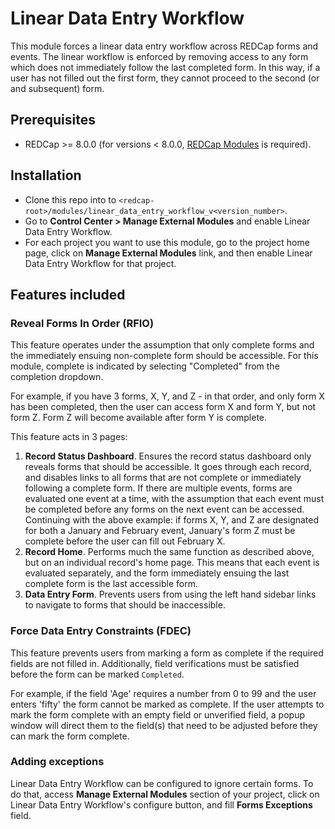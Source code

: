 # Linear Data Entry Workflow

This module forces a linear data entry workflow across REDCap forms and events. The linear workflow is enforced by removing access to any form which does not immediately follow the last completed form. In this way, if a user has not filled out the first form, they cannot proceed to the second (or and subsequent) form.


## Prerequisites
- REDCap >= 8.0.0 (for versions < 8.0.0, [REDCap Modules](https://github.com/vanderbilt/redcap-external-modules) is required).


## Installation
- Clone this repo into to `<redcap-root>/modules/linear_data_entry_workflow_v<version_number>`.
- Go to **Control Center > Manage External Modules** and enable Linear Data Entry Workflow.
- For each project you want to use this module, go to the project home page, click on **Manage External Modules** link, and then enable Linear Data Entry Workflow for that project.


## Features included

### Reveal Forms In Order (RFIO)

This feature operates under the assumption that only complete forms and the immediately ensuing non-complete form should be accessible. For this module, complete is indicated by selecting "Completed" from the completion dropdown.

For example, if you have 3 forms, X, Y, and Z - in that order, and only form X has been completed, then the user can access form X and form Y, but not form Z. Form Z will become available after form Y is complete.

This feature acts in 3 pages:

1. **Record Status Dashboard**. Ensures the record status dashboard only reveals forms that should be accessible. It goes through each record, and disables links to all forms that are not complete or immediately following a complete form. If there are multiple events, forms are evaluated one event at a time, with the assumption that each event must be completed before any forms on the next event can be accessed. Continuing with the above example: if forms X, Y, and Z are designated for both a January and February event, January's form Z must be complete before the user can fill out February X.
2. **Record Home**. Performs much the same function as described above, but on an individual record's home page. This means that each event is evaluated separately, and the form immediately ensuing the last complete form is the last accessible form.
3. **Data Entry Form**. Prevents users from using the left hand sidebar links to navigate to forms that should be inaccessible.

### Force Data Entry Constraints (FDEC)

This feature prevents users from marking a form as complete if the required fields are not filled in. Additionally, field verifications must be satisfied before the form can be marked `Completed`.

For example, if the field 'Age' requires a number from 0 to 99 and the user enters 'fifty' the form cannot be marked as complete. If the user attempts to mark the form complete with an empty field or unverified field, a popup window will direct them to the field(s) that need to be adjusted before they can mark the form complete.


### Adding exceptions
Linear Data Entry Workflow can be configured to ignore certain forms. To do that, access **Manage External Modules** section of your project, click on Linear Data Entry Workflow's configure button, and fill **Forms Exceptions** field.
